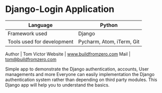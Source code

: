 # Django-Login Application
Language | Python
-------- | ------
Framework used | Django
Tools used for development | Pycharm, Atom, iTerm, Git

Author | Tom Victor
Website | www.buildfromzero.com
Mail | tom@buildfromzero.com

  Simple app to demonstrate the Django authentication, accounts, User managements and more
Everyone can easily implementation the Django authentication system rather than depending
on third party modules. This Django app will help you to understand the basics.
